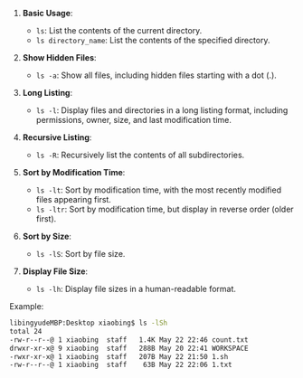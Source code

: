 1. **Basic Usage**:
    - `ls`: List the contents of the current directory.
    - `ls directory_name`: List the contents of the specified directory.

2. **Show Hidden Files**:
    - `ls -a`: Show all files, including hidden files starting with a dot (.).

3. **Long Listing**:
    - `ls -l`: Display files and directories in a long listing format, including permissions, owner, size, and last modification time.

4. **Recursive Listing**:
    - `ls -R`: Recursively list the contents of all subdirectories.

5. **Sort by Modification Time**:
    - `ls -lt`: Sort by modification time, with the most recently modified files appearing first.
    - `ls -ltr`: Sort by modification time, but display in reverse order (older first).

6. **Sort by Size**:
    - `ls -lS`: Sort by file size.

7. **Display File Size**:
    - `ls -lh`: Display file sizes in a human-readable format.

Example:

```bash
libingyudeMBP:Desktop xiaobing$ ls -lSh
total 24
-rw-r--r--@ 1 xiaobing  staff   1.4K May 22 22:46 count.txt
drwxr-xr-x@ 9 xiaobing  staff   288B May 20 22:41 WORKSPACE
-rwxr-xr-x@ 1 xiaobing  staff   207B May 22 21:50 1.sh
-rw-r--r--@ 1 xiaobing  staff    63B May 22 22:06 1.txt
```